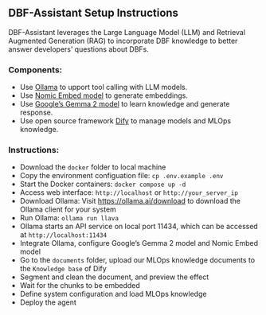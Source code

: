 ## DBF-Assistant Setup Instructions
DBF-Assistant leverages the Large Language Model (LLM) and Retrieval Augmented Generation (RAG) to incorporate DBF knowledge to better answer developers’ questions about DBFs.

### Components: 
- Use [Ollama](https://ollama.com/) to upport tool calling with LLM models.
- Use [Nomic Embed model](https://ollama.com/library/nomic-embed-text) to generate embeddings.
- Use [Google’s Gemma 2 model](https://ollama.com/library/gemma2) to learn knowledge and generate response.
- Use open source framework [Dify](https://github.com/langgenius/dify) to manage models and MLOps knowledge.

### Instructions:
- Download the `docker` folder to local machine
- Copy the environment configuation file: `cp .env.example .env`
- Start the Docker containers: `docker compose up -d`
- Access web interface: `http://localhost` or `http://your_server_ip`
- Download Ollama: Visit https://ollama.ai/download to download the Ollama client for your system
- Run Ollama: `ollama run llava`
- Ollama starts an API service on local port 11434, which can be accessed at `http://localhost:11434`
- Integrate Ollama, configure Google’s Gemma 2 model and Nomic Embed model
- Go to the `documents` folder, upload our MLOps knowledge documents to the `Knowledge base` of Dify
- Segment and clean the document, and preview the effect
- Wait for the chunks to be embedded
- Define system configuration and load MLOps knowledge
- Deploy the agent
